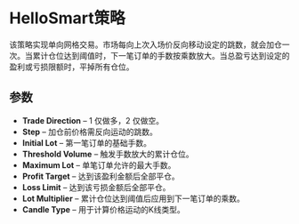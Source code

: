 # HelloSmart策略

该策略实现单向网格交易。市场每向上次入场价反向移动设定的跳数，就会加仓一次。当累计仓位达到阈值时，下一笔订单的手数按乘数放大。当总盈亏达到设定的盈利或亏损限额时，平掉所有仓位。

## 参数
- **Trade Direction** – 1 仅做多，2 仅做空。
- **Step** – 加仓前价格需反向运动的跳数。
- **Initial Lot** – 第一笔订单的基础手数。
- **Threshold Volume** – 触发手数放大的累计仓位。
- **Maximum Lot** – 单笔订单允许的最大手数。
- **Profit Target** – 达到该盈利金额后全部平仓。
- **Loss Limit** – 达到该亏损金额后全部平仓。
- **Lot Multiplier** – 累计仓位达到阈值后应用到下一笔订单的乘数。
- **Candle Type** – 用于计算价格运动的K线类型。
